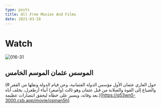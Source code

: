 ```yaml
---
type: posts
title: All Free Movies And Films
date: 2021-03-18
---
```


# Watch
![016-31](https://github.com/adham-ta/KingV3/assets/69330652/531d5e85-6a11-4ff6-bcba-22a496130b2d)
## الموسس عثمان الموسم الخامس 
(# حول الغازي عثمان الأول مؤسس الدولة العثمانية، وعن قيام الدولة ونقلها من الفقر والضياع إلى القوة والصلابة من قبل عثمان وهو ثالث (وأصغر) أبناء أرطغرل، يخلف أباه بعد وفاته، ويسير على خطاه ليحقق انتصارات عظيمة.)[https://q53wn5-3000.csb.app/movie/osman5h] 
